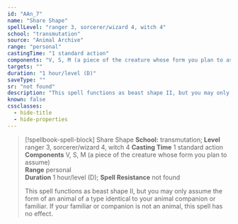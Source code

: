 ```yaml
---
id: "AAn_7"
name: "Share Shape"
spellLevel: "ranger 3, sorcerer/wizard 4, witch 4"
school: "transmutation"
source: "Animal Archive"
range: "personal"
castingTime: "1 standard action"
components: "V, S, M (a piece of the creature whose form you plan to assume)"
targets: ""
duration: "1 hour/level (D)"
saveType: ""
sr: "not found"
description: "This spell functions as beast shape II, but you may only assume the form of an animal of a type identical to your animal companion or familiar. If your familiar or companion is not an animal, this spell has no effect."
known: false
cssclasses:
  - hide-title
  - hide-properties
---
```


> [!spellbook-spell-block] Share Shape
> **School:** transmutation; **Level** ranger 3, sorcerer/wizard 4, witch 4
> **Casting Time** 1 standard action  
> **Components** V, S, M (a piece of the creature whose form you plan to assume)  
> **Range** personal  
> **Duration** 1 hour/level (D); **Spell Resistance** not found
> 
> This spell functions as beast shape II, but you may only assume the form of an animal of a type identical to your animal companion or familiar. If your familiar or companion is not an animal, this spell has no effect.
